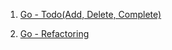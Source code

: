 1. [Go - Todo(Add, Delete, Complete)](https://github.com/ckdqja135/Typescript-restful-starter/blob/master/mdfile/2020-09-24/Go%20-%20Todo(Add,%20Delete,%20Complete).md)

2. [Go - Refactoring](https://github.com/ckdqja135/Typescript-restful-starter/blob/master/mdfile/2020-09-24/Go%20-%20Refactoring.md)
